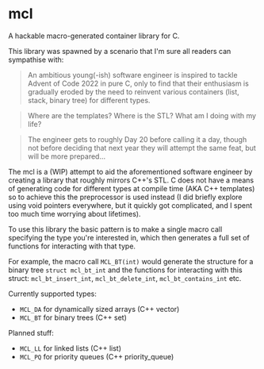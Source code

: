 # mcl
A hackable macro-generated container library for C.

This library was spawned by a scenario that I'm sure all readers can sympathise with:

> An ambitious young(-ish) software engineer is inspired to tackle Advent of Code 2022 in pure C, only to find that their enthusiasm is gradually eroded by the need to reinvent various
> containers (list, stack, binary tree) for different types.

> Where are the templates? Where is the STL? What am I doing with my life?

> The engineer gets to roughly Day 20 before calling it a day, though not before deciding that next year they will attempt the same feat, but will be more prepared...

The mcl is a (WIP) attempt to aid the aforementioned software engineer by creating a library that roughly mirrors C++'s STL. C does not have a means of generating code for different types at compile time (AKA C++ templates) so to achieve this the preprocessor is used instead (I did briefly explore using void pointers everywhere, but it quickly got complicated, and I spent too much time worrying about lifetimes).

To use this library the basic pattern is to make a single macro call specifying the type you're interested in, which then generates a full set of functions for interacting with that type.

For example, the macro call ```MCL_BT(int)``` would generate the structure for a binary tree ```struct mcl_bt_int``` and the functions for interacting with this struct: ```mcl_bt_insert_int```, ```mcl_bt_delete_int```, ```mcl_bt_contains_int``` etc.

Currently supported types:
* ```MCL_DA``` for dynamically sized arrays (C++ vector)
* ```MCL_BT``` for binary trees (C++ set)

Planned stuff:
* ```MCL_LL``` for linked lists (C++ list)
* ```MCL_PQ``` for priority queues (C++ priority_queue)
